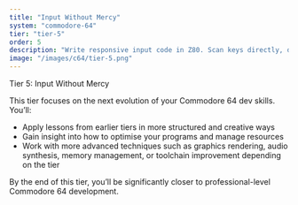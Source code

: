 ```yaml
---
title: "Input Without Mercy"
system: "commodore-64"
tier: "tier-5"
order: 5
description: "Write responsive input code in Z80. Scan keys directly, debounce them, and map game controls."
image: "/images/c64/tier-5.png"
---
```


Tier 5: Input Without Mercy

This tier focuses on the next evolution of your Commodore 64 dev skills.
You’ll:
- Apply lessons from earlier tiers in more structured and creative ways
- Gain insight into how to optimise your programs and manage resources
- Work with more advanced techniques such as graphics rendering, audio synthesis,
  memory management, or toolchain improvement depending on the tier

By the end of this tier, you’ll be significantly closer to professional-level Commodore 64 development.
